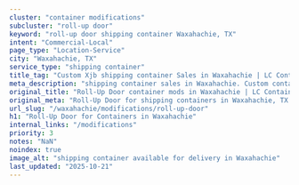```yaml
---
cluster: "container modifications"
subcluster: "roll-up door"
keyword: "roll-up door shipping container Waxahachie, TX"
intent: "Commercial-Local"
page_type: "Location-Service"
city: "Waxahachie, TX"
service_type: "shipping container"
title_tag: "Custom Xjb shipping container Sales in Waxahachie | LC Container"
meta_description: "shipping container sales in Waxahachie. Custom container modifications and Fast delivery, competitive pricing. Serving modifications area. Quote ID: ATD. Call (214) 524-4168 for your free quote today."
original_title: "Roll-Up Door container mods in Waxahachie | LC Container"
original_meta: "Roll-Up Door for shipping containers in Waxahachie, TX. Local fabrication & pro install. LC Container — Since 2003. Get a quote."
url_slug: "/waxahachie/modifications/roll-up-door"
h1: "Roll-Up Door for Containers in Waxahachie"
internal_links: "/modifications"
priority: 3
notes: "NaN"
noindex: true
image_alt: "shipping container available for delivery in Waxahachie"
last_updated: "2025-10-21"
---
```


<!-- TODO: Add unique city/inventory copy, images, and internal links here. -->
